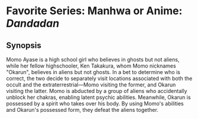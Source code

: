 # Favorite Series: Manhwa or Anime: *Dandadan*
## Synopsis
Momo Ayase is a high school girl who believes in ghosts but not aliens, while her fellow highschooler, Ken Takakura, whom Momo nicknames "Okarun", believes in aliens but not ghosts. In a bet to determine who is correct, the two decide to separately visit locations associated with both the occult and the extraterrestrial—Momo visiting the former, and Okarun visiting the latter. Momo is abducted by a group of aliens who accidentally unblock her chakras, enabling latent psychic abilities. Meanwhile, Okarun is possessed by a spirit who takes over his body. By using Momo's abilities and Okarun's possessed form, they defeat the aliens together.
